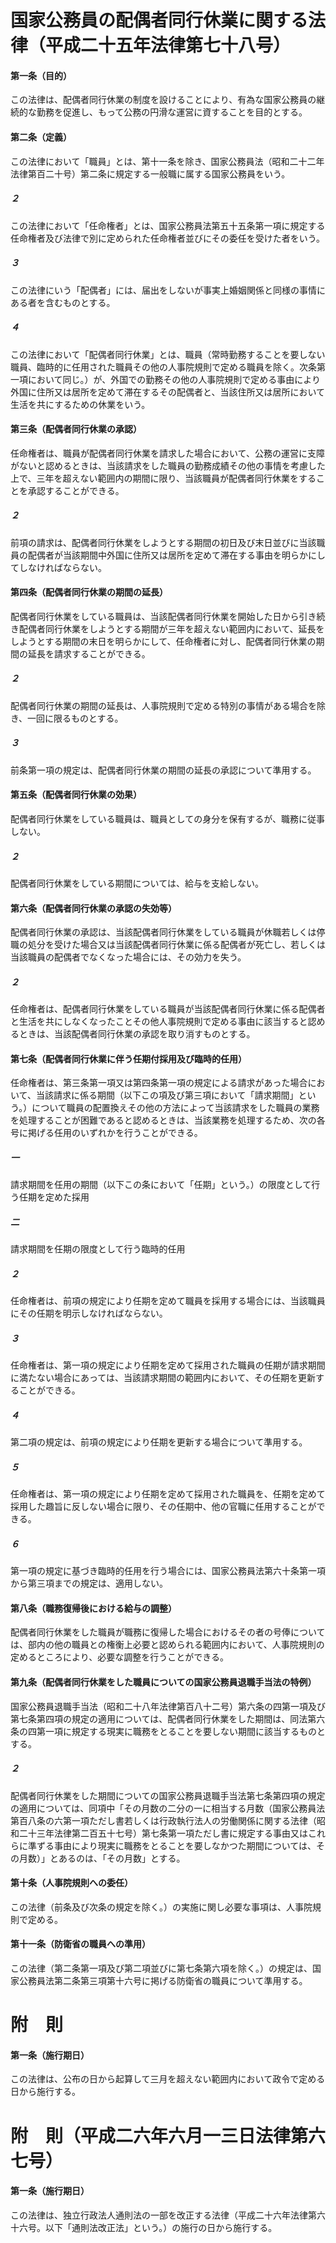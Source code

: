 # 国家公務員の配偶者同行休業に関する法律（平成二十五年法律第七十八号）
#### 第一条（目的）
この法律は、配偶者同行休業の制度を設けることにより、有為な国家公務員の継続的な勤務を促進し、もって公務の円滑な運営に資することを目的とする。
#### 第二条（定義）
この法律において「職員」とは、第十一条を除き、国家公務員法（昭和二十二年法律第百二十号）第二条に規定する一般職に属する国家公務員をいう。
##### ２
この法律において「任命権者」とは、国家公務員法第五十五条第一項に規定する任命権者及び法律で別に定められた任命権者並びにその委任を受けた者をいう。
##### ３
この法律にいう「配偶者」には、届出をしないが事実上婚姻関係と同様の事情にある者を含むものとする。
##### ４
この法律において「配偶者同行休業」とは、職員（常時勤務することを要しない職員、臨時的に任用された職員その他の人事院規則で定める職員を除く。次条第一項において同じ。）が、外国での勤務その他の人事院規則で定める事由により外国に住所又は居所を定めて滞在するその配偶者と、当該住所又は居所において生活を共にするための休業をいう。
#### 第三条（配偶者同行休業の承認）
任命権者は、職員が配偶者同行休業を請求した場合において、公務の運営に支障がないと認めるときは、当該請求をした職員の勤務成績その他の事情を考慮した上で、三年を超えない範囲内の期間に限り、当該職員が配偶者同行休業をすることを承認することができる。
##### ２
前項の請求は、配偶者同行休業をしようとする期間の初日及び末日並びに当該職員の配偶者が当該期間中外国に住所又は居所を定めて滞在する事由を明らかにしてしなければならない。
#### 第四条（配偶者同行休業の期間の延長）
配偶者同行休業をしている職員は、当該配偶者同行休業を開始した日から引き続き配偶者同行休業をしようとする期間が三年を超えない範囲内において、延長をしようとする期間の末日を明らかにして、任命権者に対し、配偶者同行休業の期間の延長を請求することができる。
##### ２
配偶者同行休業の期間の延長は、人事院規則で定める特別の事情がある場合を除き、一回に限るものとする。
##### ３
前条第一項の規定は、配偶者同行休業の期間の延長の承認について準用する。
#### 第五条（配偶者同行休業の効果）
配偶者同行休業をしている職員は、職員としての身分を保有するが、職務に従事しない。
##### ２
配偶者同行休業をしている期間については、給与を支給しない。
#### 第六条（配偶者同行休業の承認の失効等）
配偶者同行休業の承認は、当該配偶者同行休業をしている職員が休職若しくは停職の処分を受けた場合又は当該配偶者同行休業に係る配偶者が死亡し、若しくは当該職員の配偶者でなくなった場合には、その効力を失う。
##### ２
任命権者は、配偶者同行休業をしている職員が当該配偶者同行休業に係る配偶者と生活を共にしなくなったことその他人事院規則で定める事由に該当すると認めるときは、当該配偶者同行休業の承認を取り消すものとする。
#### 第七条（配偶者同行休業に伴う任期付採用及び臨時的任用）
任命権者は、第三条第一項又は第四条第一項の規定による請求があった場合において、当該請求に係る期間（以下この項及び第三項において「請求期間」という。）について職員の配置換えその他の方法によって当該請求をした職員の業務を処理することが困難であると認めるときは、当該業務を処理するため、次の各号に掲げる任用のいずれかを行うことができる。
##### 一
請求期間を任用の期間（以下この条において「任期」という。）の限度として行う任期を定めた採用
##### 二
請求期間を任期の限度として行う臨時的任用
##### ２
任命権者は、前項の規定により任期を定めて職員を採用する場合には、当該職員にその任期を明示しなければならない。
##### ３
任命権者は、第一項の規定により任期を定めて採用された職員の任期が請求期間に満たない場合にあっては、当該請求期間の範囲内において、その任期を更新することができる。
##### ４
第二項の規定は、前項の規定により任期を更新する場合について準用する。
##### ５
任命権者は、第一項の規定により任期を定めて採用された職員を、任期を定めて採用した趣旨に反しない場合に限り、その任期中、他の官職に任用することができる。
##### ６
第一項の規定に基づき臨時的任用を行う場合には、国家公務員法第六十条第一項から第三項までの規定は、適用しない。
#### 第八条（職務復帰後における給与の調整）
配偶者同行休業をした職員が職務に復帰した場合におけるその者の号俸については、部内の他の職員との権衡上必要と認められる範囲内において、人事院規則の定めるところにより、必要な調整を行うことができる。
#### 第九条（配偶者同行休業をした職員についての国家公務員退職手当法の特例）
国家公務員退職手当法（昭和二十八年法律第百八十二号）第六条の四第一項及び第七条第四項の規定の適用については、配偶者同行休業をした期間は、同法第六条の四第一項に規定する現実に職務をとることを要しない期間に該当するものとする。
##### ２
配偶者同行休業をした期間についての国家公務員退職手当法第七条第四項の規定の適用については、同項中「その月数の二分の一に相当する月数（国家公務員法第百八条の六第一項ただし書若しくは行政執行法人の労働関係に関する法律（昭和二十三年法律第二百五十七号）第七条第一項ただし書に規定する事由又はこれらに準ずる事由により現実に職務をとることを要しなかつた期間については、その月数）」とあるのは、「その月数」とする。
#### 第十条（人事院規則への委任）
この法律（前条及び次条の規定を除く。）の実施に関し必要な事項は、人事院規則で定める。
#### 第十一条（防衛省の職員への準用）
この法律（第二条第一項及び第二項並びに第七条第六項を除く。）の規定は、国家公務員法第二条第三項第十六号に掲げる防衛省の職員について準用する。
# 附　則
#### 第一条（施行期日）
この法律は、公布の日から起算して三月を超えない範囲内において政令で定める日から施行する。
# 附　則（平成二六年六月一三日法律第六七号）
#### 第一条（施行期日）
この法律は、独立行政法人通則法の一部を改正する法律（平成二十六年法律第六十六号。以下「通則法改正法」という。）の施行の日から施行する。
